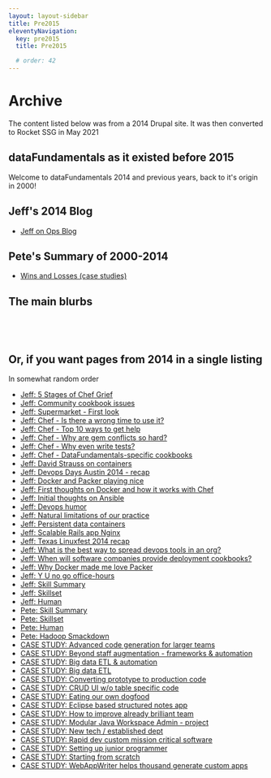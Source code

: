 ```yaml
---
layout: layout-sidebar
title: Pre2015
eleventyNavigation:
  key: pre2015
  title: Pre2015

  # order: 42
---
```


# Archive

The content listed below was from a 2014 Drupal site. It was then converted to Rocket SSG in May 2021

## dataFundamentals as it existed before 2015

Welcome to dataFundamentals 2014 and previous years, back to it's origin in 2000!


## Jeff's 2014 Blog

- [Jeff on Ops Blog](/content/jeff-on-ops-blog)

## Pete's Summary of 2000-2014

- [Wins and Losses (case studies)](/content/wins-and-losses)

## The main blurbs


<a href="/content/dev-offerings"><img alt=""
                src="/_merged_assets/_static/images/peteBanner.jpg" /></a>
                
<a href="/content/ops-offerings"><img alt=""
src="/_merged_assets/_static/images/opsJeffBanner.jpg" /></a>

<a href="/content/df.lab"><img alt=""
src="/_merged_assets/_static/images/scienceBanner.jpg" /></a>

<a href="/content/unicorn-gap"><img alt=""
src="/_merged_assets/_static/images/unicornGapBanner.jpg"
style="border-style: solid; border-width: 0px" /></a>

## Or, if you want pages from 2014 in a single listing

In somewhat random order

- [Jeff: 5 Stages of Chef Grief](/content/5-stages-chef-grief)
- [Jeff: Community cookbook issues](/content/chef-community-cookbook-issues)
- [Jeff: Supermarket - First look](/content/chef-supermarket-first-look)
- [Jeff: Chef - Is there a wrong time to use it?](/content/chef-there-wrong-time-use-it)
- [Jeff: Chef - Top 10 ways to get help](/content/chef-top-10-ways-get-help)
- [Jeff: Chef - Why are gem conflicts so hard?](/content/chef-why-are-gem-conflicts-so-hard)
- [Jeff: Chef - Why even write tests?](/content/chef-why-even-write-tests)
- [Jeff: Chef - DataFundamentals-specific cookbooks](/content/datafundamentals-specific-chef-cookbooks)
- [Jeff: David Strauss on containers](/content/david-strauss-containers)
- [Jeff: Devops Days Austin 2014 - recap](/content/devops-days-austin-2014-my-recap)
- [Jeff: Docker and Packer playing nice](/content/docker-and-packer-playing-nice-part-1)
- [Jeff: First thoughts on Docker and how it works with Chef](/content/first-thoughts-docker-and-how-it-works-chef)
- [Jeff: Initial thoughts on Ansible](/content/initial-thoughts-ansible)
- [Jeff: Devops humor](/content/list-devops-humor)
- [Jeff: Natural limitations of our practice](/content/natural-limitations)
- [Jeff: Persistent data containers](/content/persistent-data-containers-option-1)
- [Jeff: Scalable Rails app Nginx](/content/scalable-rails-app-nginx)
- [Jeff: Texas Linuxfest 2014 recap](/content/texas-linuxfest-2014-quick-recap)
- [Jeff: What is the best way to spread devops tools in an org?](/content/what-best-way-spread-devops-tools-organization)
- [Jeff: When will software companies provide deployment cookbooks?](/content/when-will-software-companies-provide-deployment-cookbooks)
- [Jeff: Why Docker made me love Packer](/content/why-docker-made-me-love-packer)
- [Jeff: Y U no go office-hours](/content/y-u-no-go-office-hours)
- [Jeff: Skill Summary](/content/jeff-carapetyan)
- [Jeff: Skillset](/content/skillset-jeff-carapetyan)
- [Jeff: Human](/content/human-jeff-carapetyan)
- [Pete: Skill Summary](/content/pete-carapetyan)
- [Pete: Skillset](/content/skillset-pete-carapetyan)
- [Pete: Human](/content/human-pete-carapetyan)
- [Pete: Hadoop Smackdown](/content/austin-jug-be-ready-smackdown)
- [CASE STUDY: Advanced code generation for larger teams](/content/case-study-advanced-code-generation-and-tooling-very-large-teams)
- [CASE STUDY: Beyond staff augmentation - frameworks & automation](/content/case-study-beyond-staff-augmentation-frameworks-and-automation)
- [CASE STUDY: Big data ETL & automation](/content/case-study-big-data-etl-automation)
- [CASE STUDY: Big data ETL](/content/case-study-big-data-etl)
- [CASE STUDY: Converting prototype to production code](/content/case-study-converting-prototype-code-base-production-code-base)
- [CASE STUDY: CRUD UI w/o table specific code](/content/case-study-crud-ui-without-table-specific-code)
- [CASE STUDY: Eating our own dogfood](/content/case-study-eating-our-own-devops-dog-food)
- [CASE STUDY: Eclipse based structured notes app](/content/case-study-eclipse-based-structured-notes-app)
- [CASE STUDY: How to improve already brilliant team](/content/case-study-how-improve-performance-already-brilliant-team)
- [CASE STUDY: Modular Java Workspace Admin - project](/content/case-study-modular-java-workspace-administration)
- [CASE STUDY: New tech / established dept](/content/case-study-new-technologies-established-department)
- [CASE STUDY: Rapid dev custom mission critical software](/content/case-study-rapid-development-custom-mission-critical-software)
- [CASE STUDY: Setting up junior programmer](/content/case-study-setting-junior-programmer-finished-app-administer-and-maintain)
- [CASE STUDY: Starting from scratch](/content/case-study-starting-scratch)
- [CASE STUDY: WebAppWriter helps thousand generate custom apps](/content/case-study-webappwriter-helps-thousand-generate-custom-applications)
